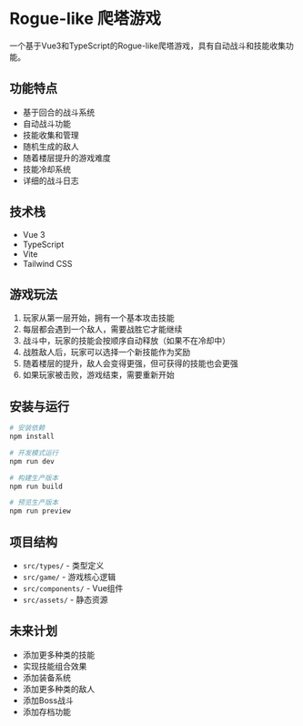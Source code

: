 # Rogue-like 爬塔游戏

一个基于Vue3和TypeScript的Rogue-like爬塔游戏，具有自动战斗和技能收集功能。

## 功能特点

- 基于回合的战斗系统
- 自动战斗功能
- 技能收集和管理
- 随机生成的敌人
- 随着楼层提升的游戏难度
- 技能冷却系统
- 详细的战斗日志

## 技术栈

- Vue 3
- TypeScript
- Vite
- Tailwind CSS

## 游戏玩法

1. 玩家从第一层开始，拥有一个基本攻击技能
2. 每层都会遇到一个敌人，需要战胜它才能继续
3. 战斗中，玩家的技能会按顺序自动释放（如果不在冷却中）
4. 战胜敌人后，玩家可以选择一个新技能作为奖励
5. 随着楼层的提升，敌人会变得更强，但可获得的技能也会更强
6. 如果玩家被击败，游戏结束，需要重新开始

## 安装与运行

```bash
# 安装依赖
npm install

# 开发模式运行
npm run dev

# 构建生产版本
npm run build

# 预览生产版本
npm run preview
```

## 项目结构

- `src/types/` - 类型定义
- `src/game/` - 游戏核心逻辑
- `src/components/` - Vue组件
- `src/assets/` - 静态资源

## 未来计划

- 添加更多种类的技能
- 实现技能组合效果
- 添加装备系统
- 添加更多种类的敌人
- 添加Boss战斗
- 添加存档功能
